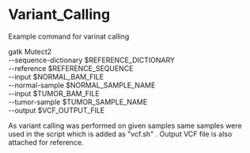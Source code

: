 # Variant_Calling
Example command for varinat calling 

gatk Mutect2 \
  --sequence-dictionary $REFERENCE_DICTIONARY \
  --reference $REFERENCE_SEQUENCE \
  --input $NORMAL_BAM_FILE \
  --normal-sample $NORMAL_SAMPLE_NAME \
  --input $TUMOR_BAM_FILE \
  --tumor-sample $TUMOR_SAMPLE_NAME \
  --output $VCF_OUTPUT_FILE

  As variant calling was performed on given samples same samples were used in the script which is added as "vcf.sh" .
  Output VCF file is also attached for reference.

